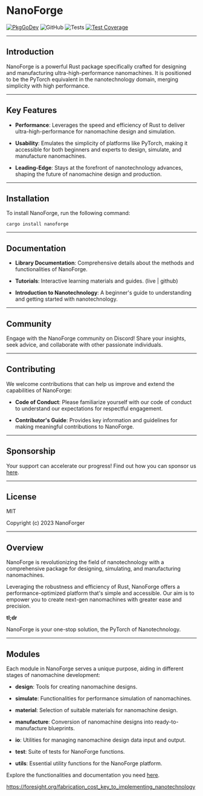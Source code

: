 # NanoForge

[![PkgGoDev](https://pkg.go.dev/badge/github.com/kyegomez/nanoforge)](https://pkg.go.dev/github.com/NanoForger/nanoforge) ![GitHub](https://img.shields.io/github/license/NanoForger/nanoforge) ![Tests](https://github.com/NanoForger/nanoforge/workflows/Tests/badge.svg) [![Test Coverage](https://coveralls.io/repos/github/NanoForger/nanoforge/badge.svg?branch=main)](https://coveralls.io/github/NanoForger/nanoforge?branch=main)

---

## Introduction

NanoForge is a powerful Rust package specifically crafted for designing and manufacturing ultra-high-performance nanomachines. It is positioned to be the PyTorch equivalent in the nanotechnology domain, merging simplicity with high performance.

---

## Key Features

- **Performance**: Leverages the speed and efficiency of Rust to deliver ultra-high-performance for nanomachine design and simulation.

- **Usability**: Emulates the simplicity of platforms like PyTorch, making it accessible for both beginners and experts to design, simulate, and manufacture nanomachines.

- **Leading-Edge**: Stays at the forefront of nanotechnology advances, shaping the future of nanomachine design and production.

---

## Installation

To install NanoForge, run the following command:

```shell
cargo install nanoforge
```

---

## Documentation

- **Library Documentation**: Comprehensive details about the methods and functionalities of NanoForge.

- **Tutorials**: Interactive learning materials and guides. (live | github)

- **Introduction to Nanotechnology**: A beginner's guide to understanding and getting started with nanotechnology.

---

## Community

Engage with the NanoForge community on Discord! Share your insights, seek advice, and collaborate with other passionate individuals.

---

## Contributing

We welcome contributions that can help us improve and extend the capabilities of NanoForge:

- **Code of Conduct**: Please familiarize yourself with our code of conduct to understand our expectations for respectful engagement.

- **Contributor's Guide**: Provides key information and guidelines for making meaningful contributions to NanoForge.

---

## Sponsorship

Your support can accelerate our progress! Find out how you can sponsor us [here](https://github.com/sponsors/NanoForger).

---

## License

MIT

Copyright (c) 2023 NanoForger

---

## Overview

NanoForge is revolutionizing the field of nanotechnology with a comprehensive package for designing, simulating, and manufacturing nanomachines.

Leveraging the robustness and efficiency of Rust, NanoForge offers a performance-optimized platform that's simple and accessible. Our aim is to empower you to create next-gen nanomachines with greater ease and precision.

**tl;dr**

NanoForge is your one-stop solution, the PyTorch of Nanotechnology.

---

## Modules

Each module in NanoForge serves a unique purpose, aiding in different stages of nanomachine development:

- **design**: Tools for creating nanomachine designs.

- **simulate**: Functionalities for performance simulation of nanomachines.

- **material**: Selection of suitable materials for nanomachine design.

- **manufacture**: Conversion of nanomachine designs into ready-to-manufacture blueprints.

- **io**: Utilities for managing nanomachine design data input and output.

- **test**: Suite of tests for NanoForge functions.

- **utils**: Essential utility functions for the NanoForge platform.

Explore the functionalities and documentation you need [here](https://pkg.go.dev/github.com/NanoForger/nanoforge#section-directories).


https://foresight.org/fabrication_cost_key_to_implementing_nanotechnology
